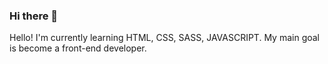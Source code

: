 ### Hi there 👋


Hello!
I'm currently learning HTML, CSS, SASS, JAVASCRIPT.
My main goal is become a front-end developer.

